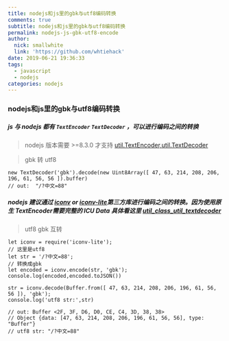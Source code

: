 ```yaml
---
title: nodejs和js里的gbk与utf8编码转换
comments: true
subtitle: nodejs和js里的gbk与utf8编码转换
permalink: nodejs-js-gbk-utf8-encode
author:
  nick: smallwhite
  link: 'https://github.com/whtiehack'
date: 2019-06-21 19:36:33
tags: 
  - javascript
  - nodejs
categories: nodejs
---
```



### nodejs和js里的gbk与utf8编码转换





##### js 与 nodejs 都有  `TextEncoder` `TextDecoder` ，可以进行编码之间的转换

> nodejs 版本需要 >=8.3.0 才支持    [util.TextEncoder,util.TextDecoder ](<https://nodejs.org/api/util.html#util_class_util_textdecoder>)

> gbk 转 utf8

```
new TextDecoder('gbk').decode(new Uint8Array([ 47, 63, 214, 208, 206, 196, 61, 56, 56 ]).buffer)
// out:  "/?中文=88"
```





##### nodejs 建议通过 [iconv](https://www.npmjs.com/package/iconv)  or [iconv-lite](https://www.npmjs.com/package/iconv-lite)第三方库进行编码之间的转换。因为使用原生 TextEncoder需要完整的 ICU Data 具体看这里  [util_class_util_textdecoder](<https://nodejs.org/dist/latest-v10.x/docs/api/util.html#util_class_util_textdecoder>)



> utf8   gbk 互转

```
let iconv = require('iconv-lite');
// 这里是utf8
let str = '/?中文=88';
// 转换成gbk
let encoded = iconv.encode(str, 'gbk');
console.log(encoded,encoded.toJSON())

str = iconv.decode(Buffer.from([ 47, 63, 214, 208, 206, 196, 61, 56, 56 ]), 'gbk');
console.log('utf8 str:',str)

// out: Buffer <2F, 3F, D6, D0, CE, C4, 3D, 38, 38>
// Object {data: [47, 63, 214, 208, 206, 196, 61, 56, 56], type: "Buffer"}
// utf8 str: "/?中文=88"
```





